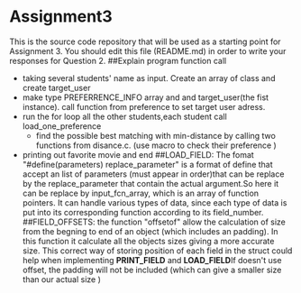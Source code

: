 # Assignment3

This is the source code repository that will be used as a starting point for Assignment 3. You should edit this file (README.md) in order to write your responses for Question 2.
##Explain program function call
* taking several students' name as input. Create an array of class and create target_user
* make type PREFERRENCE_INFO array and and target_user(the fist instance). call function from preference to set target user adress.
* run the for loop all the other students,each student call load_one_preference
  * find the possible best matching with min-distance by calling two functions from disance.c. (use macro to check their preference )
* printing out favorite movie and end 
##LOAD_FIELD: 
The fomat "#define(parameters) replace_parameter" is a format of define that accept an list of parameters (must appear in order)that can be replace by the replace_parameter that contain the actual argument.So here it can be replace by input_fcn_array, which is an array of function pointers. It can handle various types of data, since each type of data is put into its corresponding function according to its field_number. 
##FIELD_OFFSETS: 
the function "offsetof" allow the calculation of size from the begning to end of an object (which includes an padding). In this function it calculate all the objects sizes giving a more accurate size. This correct way of storing position  of each field in the struct could help when implementing **PRINT_FIELD** and **LOAD_FIELD**If doesn't use offset, the padding will not be included (which can give a smaller size than our actual size )
